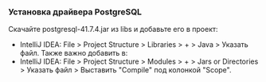 ### Установка драйвера PostgreSQL
Скачайте postgresql-41.7.4.jar из libs и добавьте его в проект:
- IntelliJ IDEA: File > Project Structure > Libraries > + > Java > Указать файл.
Также важно добавить в:
- IntelliJ IDEA: File > Project Structure > Modules > + > Jars or Directories > Указать файл > Выставить "Compile" под колонкой "Scope".
